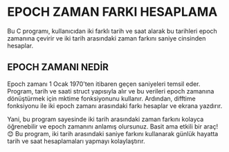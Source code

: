 # EPOCH ZAMAN FARKI HESAPLAMA
Bu C programı, kullanıcıdan iki farklı tarih ve saat alarak bu tarihleri epoch 
zamanına çevirir ve iki tarih arasındaki zaman farkını saniye cinsinden hesaplar.
## EPOCH ZAMANI NEDİR
Epoch zamanı 1 Ocak 1970'ten itibaren geçen saniyeleri temsil eder. Program, tarih 
ve saati struct yapısıyla alır ve bu verileri epoch zamanına dönüştürmek için mktime 
fonksiyonunu kullanır. Ardından, difftime fonksiyonu ile iki epoch zamanı arasındaki farkı hesaplar ve ekrana yazdırır.

Yani, bu program sayesinde iki tarih arasındaki zaman farkını kolayca öğrenebilir ve 
epoch zamanını anlamış olursunuz. Basit ama etkili bir araç! 😊
Bu program, iki tarih arasındaki saniye farkını kullanarak günlük hayatta tarih ve 
saat hesaplamaları yapmayı kolaylaştırır.
 
